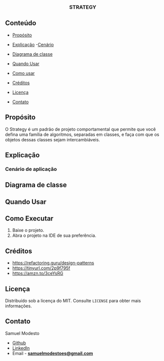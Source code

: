 <br />
<p align="center">
  <h3 align="center">STRATEGY</h3>
</p>

<!-- TABLE OF CONTENTS -->

## Conteúdo

- [Propósito](#Propósito)
- [Explicação](#Explicação)
  -[Cenário](#Cenário-de-aplicação)
- [Diagrama de classe](#Diagrama-de-classe)

- [Quando Usar](#Quando-Usar)
- [Como usar](#Como-usar)
- [Créditos](#Créditos)
- [Licença](#Licença)
- [Contato](#Contato)

## Propósito
O Strategy é um padrão de projeto comportamental que permite que você defina uma família de algoritmos, 
separadas em classes, e faça com que os objetos dessas classes sejam intercambiáveis.

## Explicação
### Cenário de aplicação

## Diagrama de classe



## Quando Usar


## Como Executar
 1. Baixe o projeto.
 2. Abra o projeto na IDE de sua preferência.

## Créditos
- https://refactoring.guru/design-patterns
- https://tinyurl.com/2p9f795f
- https://amzn.to/3ceYsRG
## Licença

Distribuído sob a licença do MIT. Consulte `LICENSE` para obter mais informações.

## Contato
Samuel Modesto 
- [Github](https://github.com/SamuelModesto) 
- [LinkedIn](https://www.linkedin.com/in/samuelmodesto)
- Email - **samuelmodestoes@gmail.com**
